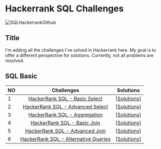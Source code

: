 # Hackerrank SQL Challenges

![SQLHackerrankGithub](https://github.com/imanmammadli/hackerrankSQLchallenges/assets/110998676/55c96dc8-e757-4c00-922a-cb9fadd2d919)

## Title
I'm adding all the challenges I've solved in Hackerrank here. My goal is to offer a different perspective for solutions. Currently, not all problems are resolved.

## SQL Basic
| NO | Challenges | Solutions |
|:---|:-----------:|:---------:|
| 1 | [HackerRank SQL - Basic Select](https://www.hackerrank.com/domains/sql?filters%5Bstatus%5D%5B%5D=unsolved&filters%5Bsubdomains%5D%5B%5D=select&badge_type=sql) | [[Solutions](https://github.com/imanmammadli/hackerrankSQLchallenges/tree/main/1-Basic%20Select)]
| 2 | [HackerRank SQL - Advanced Select](https://www.hackerrank.com/domains/sql?filters%5Bstatus%5D%5B%5D=unsolved&filters%5Bsubdomains%5D%5B%5D=advanced-select&badge_type=sql) | [[Solutions](https://github.com/imanmammadli/hackerrankSQLchallenges/tree/main/2-Advanced%20Select)]
| 3 | [HackerRank SQL - Aggregation](https://www.hackerrank.com/domains/sql?filters%5Bstatus%5D%5B%5D=unsolved&filters%5Bsubdomains%5D%5B%5D=aggregation&badge_type=sql) | [[Solutions](https://github.com/imanmammadli/hackerrankSQLchallenges/tree/main/3-Aggregation)]
| 4 | [HackerRank SQL - Basic Join](https://www.hackerrank.com/domains/sql?filters%5Bstatus%5D%5B%5D=unsolved&filters%5Bsubdomains%5D%5B%5D=join&badge_type=sql) | [[Solutions](https://github.com/imanmammadli/hackerrankSQLchallenges/tree/main/4-Basic%20Join)]
| 5 | [HackerRank SQL - Advanced Join](https://www.hackerrank.com/domains/sql?filters%5Bstatus%5D%5B%5D=unsolved&filters%5Bsubdomains%5D%5B%5D=advanced-join&badge_type=sql) | [[Solutions](https://github.com/imanmammadli/hackerrankSQLchallenges/tree/main/5-Advanced%20Join)]
| 6 | [HackerRank SQL - Alternative Queries](https://www.hackerrank.com/domains/sql?filters%5Bstatus%5D%5B%5D=unsolved&filters%5Bsubdomains%5D%5B%5D=alternative-queries&badge_type=sql) | [[Solutions](https://github.com/imanmammadli/hackerrankSQLchallenges/tree/main/6-Alternative%20Queries)]
